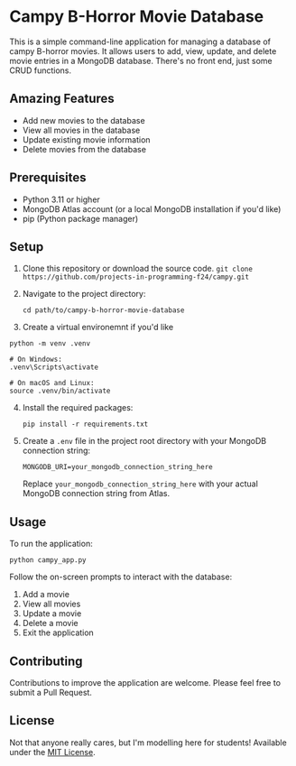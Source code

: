 # Campy B-Horror Movie Database

This is a simple command-line application for managing a database of campy B-horror movies. It allows users to add, view, update, and delete movie entries in a MongoDB database. There's no front end, just some CRUD functions.

## Amazing Features

- Add new movies to the database
- View all movies in the database
- Update existing movie information
- Delete movies from the database

## Prerequisites

- Python 3.11 or higher
- MongoDB Atlas account (or a local MongoDB installation if you'd like)
- pip (Python package manager)

## Setup

1. Clone this repository or download the source code. `git clone https://github.com/projects-in-programming-f24/campy.git`

2. Navigate to the project directory:
   ```
   cd path/to/campy-b-horror-movie-database
   ```

3. Create a virtual environemnt if you'd like
```
python -m venv .venv 

# On Windows:
.venv\Scripts\activate

# On macOS and Linux:
source .venv/bin/activate

```

4. Install the required packages:
   ```
   pip install -r requirements.txt
   ```

5. Create a `.env` file in the project root directory with your MongoDB connection string:
   ```
   MONGODB_URI=your_mongodb_connection_string_here
   ```
   Replace `your_mongodb_connection_string_here` with your actual MongoDB connection string from Atlas.

## Usage

To run the application:

```
python campy_app.py
```

Follow the on-screen prompts to interact with the database:

1. Add a movie
2. View all movies
3. Update a movie
4. Delete a movie
5. Exit the application

## Contributing

Contributions to improve the application are welcome. Please feel free to submit a Pull Request.

## License

Not that anyone really cares, but I'm modelling here for students! Available under the [MIT License](https://opensource.org/license/mit).